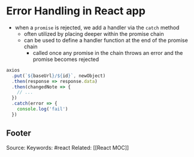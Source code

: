 # Error Handling in React app
- when a `promise` is rejected, we add a handler via the `catch` method
	- often utilized by placing deeper within the promise chain
	- can be used to define a handler function at the end of the promise chain
		- called once any promise in the chain throws an error and the promise becomes rejected
```js
axios
  .put(`${baseUrl}/${id}`, newObject)
  .then(response => response.data)
  .then(changedNote => {
    // ...
  })
  .catch(error => {
    console.log('fail')
  })
```

Footer
---
Source:
Keywords: #react 
Related: [[React MOC]]